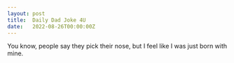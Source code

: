 ```yaml
---
layout: post
title:  Daily Dad Joke 4U
date:   2022-08-26T00:00:00Z
---
```

You know, people say they pick their nose, but I feel like I was just born with mine.
